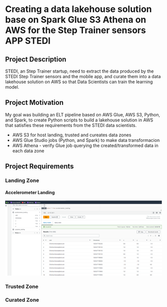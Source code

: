 # Creating a data lakehouse solution base on Spark Glue S3 Athena on AWS for the Step Trainer sensors APP  STEDI 


## Project Description 

STEDI, an Step Trainer startup, need to extract the data produced by the STEDI Step Trainer sensors and the mobile app, 
and curate them into a data lakehouse solution on AWS so that Data Scientists can train the learning model.

## Project Motivation

My goal was building an ELT pipeline based on AWS Glue, AWS S3, Python, and Spark, to create Python scripts to build a lakehouse solution in 
AWS that satisfies these requirements from the STEDI data scientists.

 * AWS S3 for host landing, trusted and cureates data zones
 * AWS Glue Studio jobs (Python, and Spark) to make data transformacion
 * AWS Athena - verify Glue job querying the created/transformed data in each data zone


## Project Requirements


### Landing Zone

#### Accelerometer Landing


![Alt text](https://github.com/marciopintomotta/AWS_Lakehouse_Spark_Glue_S3_Athena_STEDI_Step_Trainer_Sensors/blob/master/images/accelerometer_landing.png " Accelerometer Landing Query")




### Trusted Zone

### Curated Zone
